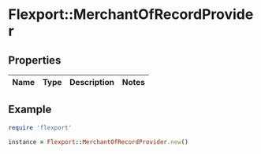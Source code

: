 # Flexport::MerchantOfRecordProvider

## Properties

| Name | Type | Description | Notes |
| ---- | ---- | ----------- | ----- |

## Example

```ruby
require 'flexport'

instance = Flexport::MerchantOfRecordProvider.new()
```

